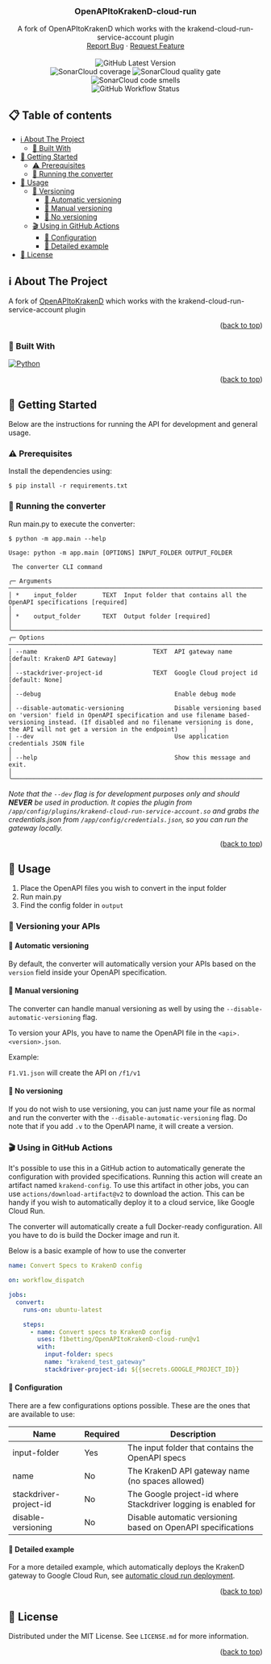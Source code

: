 <a name="readme-top"></a>

<div>
<h3 align="center">OpenAPItoKrakenD-cloud-run</h3>

  <p align="center">
    A fork of OpenAPItoKrakenD which works with the krakend-cloud-run-service-account plugin
    <br />
    <a href="https://github.com/niek-o/OpenAPItoKrakenD-cloud-run/issues">Report Bug</a>
    ·
    <a href="https://github.com/OpenAPItoKrakenD-cloud-run/issues">Request Feature</a>
    <br />
    <br />
    <img alt="GitHub Latest Version" src="https://img.shields.io/github/v/release/f1betting/OpenAPItoKrakenD-cloud-run?label=Latest%20release&style=flat">
    <br />
    <img alt="SonarCloud coverage" src="https://sonarcloud.io/api/project_badges/measure?project=f1betting_OpenAPItoKrakenD-cloud-run&metric=coverage">
    <img alt="SonarCloud quality gate" src="https://sonarcloud.io/api/project_badges/measure?project=f1betting_OpenAPItoKrakenD-cloud-run&metric=alert_status">
    <img alt="SonarCloud code smells" src="https://sonarcloud.io/api/project_badges/measure?project=f1betting_OpenAPItoKrakenD-cloud-run&metric=code_smells">
    <br />
    <img alt="GitHub Workflow Status" src="https://img.shields.io/github/actions/workflow/status/f1betting/OpenAPItoKrakenD-cloud-run/python_on_push_master.yml?label=Build&branch=main">
  </p>
</div>



<!-- TABLE OF CONTENTS -->

## 📋 Table of contents

- [ℹ️ About The Project](#-about-the-project)
    - [🚧 Built With](#-built-with)
- [🔨 Getting Started](#-getting-started)
    - [⚠ Prerequisites](#-prerequisites)
    - [🏡 Running the converter](#-running-the-converter)
- [🚀 Usage ](#-usage)
    - [🔢 Versioning](#-versioning-your-apis)
        - [🤖 Automatic versioning](#-automatic-versioning)
        - [👷 Manual versioning](#-manual-versioning)
        - [🚫 No versioning](#-no-versioning)
    - [🎬 Using in GitHub Actions](#-using-in-github-actions)
        - [📝 Configuration](#-configuration)
        - [💾 Detailed example](#-detailed-example)
- [📜 License](#-license)

<!-- ABOUT THE PROJECT -->

## ℹ️ About The Project

A fork of [OpenAPItoKrakenD](https://github.com/f1betting/OpenAPItoKrakenD) which works with the
krakend-cloud-run-service-account plugin

<p align="right">(<a href="#readme-top">back to top</a>)</p>

### 🚧 Built With

[![Python]][Python-url]

<p align="right">(<a href="#readme-top">back to top</a>)</p>



<!-- GETTING STARTED -->

## 🔨 Getting Started

Below are the instructions for running the API for development and general usage.

### ⚠ Prerequisites

Install the dependencies using:

```shell
$ pip install -r requirements.txt
```

### 🏡 Running the converter

Run main.py to execute the converter:

```shell
$ python -m app.main --help     

Usage: python -m app.main [OPTIONS] INPUT_FOLDER OUTPUT_FOLDER

 The converter CLI command

╭─ Arguments ────────────────────────────────────────────────────────────────────────────────────────────────────────────────────────────────────────────────────────────────────────────────────────────────────────────────────────────────────────────────────────╮
│ *    input_folder       TEXT  Input folder that contains all the OpenAPI specifications [required]                                                                                                                                                                 │
│ *    output_folder      TEXT  Output folder [required]                                                                                                                                                                                                             │
╰────────────────────────────────────────────────────────────────────────────────────────────────────────────────────────────────────────────────────────────────────────────────────────────────────────────────────────────────────────────────────────────────────╯
╭─ Options ──────────────────────────────────────────────────────────────────────────────────────────────────────────────────────────────────────────────────────────────────────────────────────────────────────────────────────────────────────────────────────────╮
│ --name                                TEXT  API gateway name [default: KrakenD API Gateway]                                                                                                                                                                        │
│ --stackdriver-project-id              TEXT  Google Cloud project id [default: None]                                                                                                                                                                                │
│ --debug                                     Enable debug mode                                                                                                                                                                                                      │
│ --disable-automatic-versioning              Disable versioning based on 'version' field in OpenAPI specification and use filename based-versioning instead. (If disabled and no filename versioning is done, the API will not get a version in the endpoint)       │
│ --dev                                       Use application credentials JSON file                                                                                                                                                                                  │
│ --help                                      Show this message and exit.                                                                                                                                                                                            │
╰────────────────────────────────────────────────────────────────────────────────────────────────────────────────────────────────────────────────────────────────────────────────────────────────────────────────────────────────────────────────────────────────────╯
```

_Note that the ``--dev`` flag is for development purposes only and should **NEVER** be used in production. It copies the
plugin from `/app/config/plugins/krakend-cloud-run-service-account.so` and grabs the credentials.json
from `/app/config/credentials.json`, so you can run the gateway locally._

<p align="right">(<a href="#readme-top">back to top</a>)</p>



<!-- USAGE EXAMPLES -->

## 🚀 Usage

1. Place the OpenAPI files you wish to convert in the input folder
2. Run main.py
3. Find the config folder in ``output``

### 🔢 Versioning your APIs

#### 🤖 Automatic versioning

By default, the converter will automatically version your APIs based on the ``version`` field inside your OpenAPI
specification.

#### 👷 Manual versioning

The converter can handle manual versioning as well by using the ``--disable-automatic-versioning`` flag.

To version your APIs, you have to name the OpenAPI file in the ``<api>.<version>.json``.

Example:

``F1.V1.json`` will create the API on ``/f1/v1``

#### 🚫 No versioning

If you do not wish to use versioning, you can just name your file as normal and run the converter with
the ``--disable-automatic-versioning`` flag. Do note that if you add ``.v`` to the
OpenAPI name, it will create a version.

### 🎬 Using in GitHub Actions

It's possible to use this in a GitHub action to automatically generate the configuration with provided specifications.
Running this action will create an artifact named ``krakend-config``. To use this artifact in other jobs, you
can use ``actions/download-artifact@v2`` to download the action. This can be handy if you wish to automatically deploy
it to a cloud service, like Google Cloud Run.

The converter will automatically create a full Docker-ready configuration. All you have to do is build the Docker image
and run it.

Below is a basic example of how to use the converter

````yaml
name: Convert Specs to KrakenD config

on: workflow_dispatch

jobs:
  convert:
    runs-on: ubuntu-latest

    steps:
      - name: Convert specs to KrakenD config
        uses: f1betting/OpenAPItoKrakenD-cloud-run@v1
        with:
          input-folder: specs
          name: "krakend_test_gateway"
          stackdriver-project-id: ${{secrets.GOOGLE_PROJECT_ID}}
````

#### 📝 Configuration

There are a few configurations options possible. These are the ones that are available to use:

| Name                   | Required | Description                                                    |
|------------------------|----------|----------------------------------------------------------------|
| input-folder           | Yes      | The input folder that contains the OpenAPI specs               |
| name                   | No       | The KrakenD API gateway name (no spaces allowed)               |
| stackdriver-project-id | No       | The Google project-id where Stackdriver logging is enabled for |
| disable-versioning     | No       | Disable automatic versioning based on OpenAPI specifications   |

#### 💾 Detailed example

For a more detailed example, which automatically deploys the KrakenD gateway to Google Cloud Run,
see [automatic cloud run deployment](examples/automatic_cloud_run_deployment/README.md).

<p align="right">(<a href="#readme-top">back to top</a>)</p>



<!-- LICENSE -->

## 📜 License

Distributed under the MIT License. See `LICENSE.md` for more information.

<p align="right">(<a href="#readme-top">back to top</a>)</p>



<!-- MARKDOWN LINKS & IMAGES -->
<!-- https://www.markdownguide.org/basic-syntax/#reference-style-links -->

[Python]: https://img.shields.io/badge/python-3670A0?style=for-the-badge&logo=python&logoColor=ffdd54

[Python-url]: https://python.org
